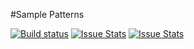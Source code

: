 #Sample Patterns


[![Build status][build-status-image]][build-status]  [![Issue Stats][pull-requests-image]][pull-requests]  [![Issue Stats][issues-closed-image]][issues-closed]

[build-status-image]: https://ci.appveyor.com/api/projects/status/oxnphw2h6t8h700i/branch/master?svg=true
[build-status]: https://ci.appveyor.com/project/Socres/sample-patterns/branch/master
[pull-requests-image]: http://www.issuestats.com/github/Socres/sample-patterns/badge/pr
[pull-requests]: http://www.issuestats.com/github/Socres/sample-patterns
[issues-closed-image]: http://www.issuestats.com/github/Socres/sample-patterns/badge/issue
[issues-closed]: http://www.issuestats.com/github/Socres/sample-patterns
